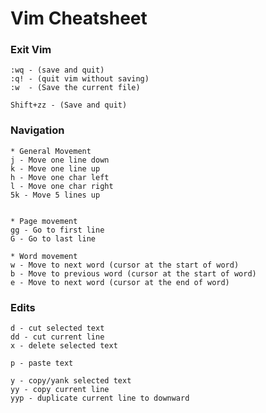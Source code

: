 # Vim Cheatsheet

### Exit Vim
    :wq - (save and quit)
    :q! - (quit vim without saving)
    :w  - (Save the current file)

    Shift+zz - (Save and quit)

### Navigation
    * General Movement
    j - Move one line down
    k - Move one line up
    h - Move one char left
    l - Move one char right
    5k - Move 5 lines up
    
    
    * Page movement
    gg - Go to first line
    G - Go to last line

    * Word movement
    w - Move to next word (cursor at the start of word)
    b - Move to previous word (cursor at the start of word)
    e - Move to next word (cursor at the end of word)

### Edits
    d - cut selected text
    dd - cut current line
    x - delete selected text

    p - paste text

    y - copy/yank selected text
    yy - copy current line
    yyp - duplicate current line to downward

